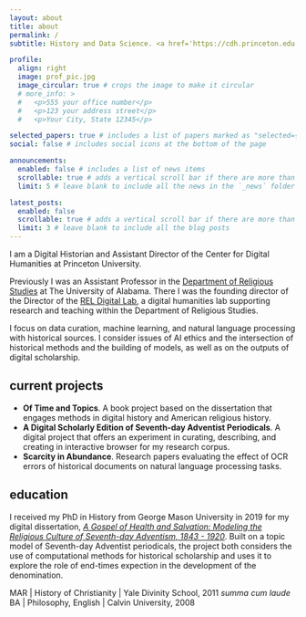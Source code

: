 ```yaml
---
layout: about
title: about
permalink: /
subtitle: History and Data Science. <a href='https://cdh.princeton.edu'>Center for Digital Humanities @ Princeton</a>

profile:
  align: right
  image: prof_pic.jpg
  image_circular: true # crops the image to make it circular
  # more_info: >
  #   <p>555 your office number</p>
  #   <p>123 your address street</p>
  #   <p>Your City, State 12345</p>

selected_papers: true # includes a list of papers marked as "selected={true}"
social: false # includes social icons at the bottom of the page

announcements:
  enabled: false # includes a list of news items
  scrollable: true # adds a vertical scroll bar if there are more than 3 news items
  limit: 5 # leave blank to include all the news in the `_news` folder

latest_posts:
  enabled: false
  scrollable: true # adds a vertical scroll bar if there are more than 3 new posts items
  limit: 3 # leave blank to include all the blog posts
---
```


I am a Digital Historian and Assistant Director of the Center for Digital Humanities at Princeton University. 

Previously I was an Assistant Professor in the [Department of Religious Studies](https://religion.ua.edu/) at The University of Alabama. There I was the founding director of the Director of the [REL Digital Lab](https://digitallab.religion.ua.edu/), a digital humanities lab supporting research and teaching within the Department of Religious Studies.

I focus on data curation, machine learning, and natural language processing with historical sources. I consider issues of AI ethics and the intersection of historical methods and the building of models, as well as on the outputs of digital scholarship.

## current projects
- **Of Time and Topics**. A book project based on the dissertation that engages methods in digital history and American religious history.
- **A Digital Scholarly Edition of Seventh-day Adventist Periodicals**. A digital project that offers an experiment in curating, describing, and creating in interactive browser for my research corpus.
- **Scarcity in Abundance**. Research papers evaluating the effect of OCR errors of historical documents on natural language processing tasks.

## education
I received my PhD in History from George Mason University in 2019 for my digital dissertation, [*A Gospel of Health and Salvation: Modeling the Religious Culture of Seventh-day Adventism, 1843 - 1920*](http://dissertation.jeriwieringa.com/). Built on a topic model of Seventh-day Adventist periodicals, the project both considers the use of computational methods for historical scholarship and uses it to explore the role of end-times expection in the development of the denomination.

MAR \| History of Christianity  \| Yale Divinity School, 2011 *summa cum laude* <br/>
BA  \| Philosophy, English  \| Calvin University, 2008

